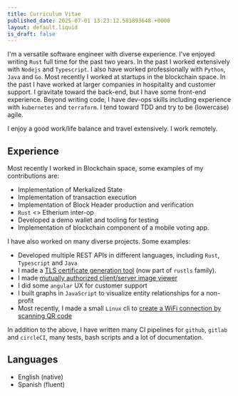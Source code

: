 ```yaml
---
title: Curriculum Vitae
published_date: 2025-07-01 13:23:12.581893648 +0000
layout: default.liquid
is_draft: false
---
```

I'm a versatile software engineer with diverse experience. I've enjoyed writing
`Rust` full time for the past two years. In the past I worked extensively with
`Nodejs` and `Typescript`. I also have worked professionally with `Python`, `Java` and
`Go`. Most recently I worked at startups in the blockchain space. In the past I
have worked at larger companies in hospitality and customer support. I gravitate
toward the back-end, but I have some front-end experience. Beyond writing code, I
have dev-ops skills including experience with `kubernetes` and `terraform`. I tend
toward TDD and try to be (lowercase) agile.

I enjoy a good work/life balance and travel extensively. I work remotely.

## Experience

Most recently I worked in Blockchain space, some examples of my contributions are:

  * Implementation of Merkalized State
  * Implementation of transaction execution
  * Implementation of Block Header production and verification
  * `Rust` <> Etherium inter-op
  * Developed a demo wallet and tooling for testing
  * Implementation of blockchain component of a mobile voting app.

I have also worked on many diverse projects. Some examples:

  * Developed multiple REST APIs in different languages, including `Rust`, `Typescript` and `Java`
  * I made a [TLS certificate generation
	tool](https://github.com/rustls/rcgen/pull/190) (now part of `rustls`
	family).
  * I made [mutually authorized client/server image viewer](https://github.com/tbro/viewd)
  * I did some `angular` UX for customer support
  * I built graphs in `JavaScript` to visualize entity relationships for a non-profit
  * Most recently, I made a small `Linux` cli to [create a WiFi connection by scanning QR code](https://github.com/tbro/scampi)

In addition to the above, I have written many CI pipelines for `github`,
`gitlab` and `circleCI`, many tests, bash scripts and a lot of documentation.

## Languages

  * English (native)
  * Spanish (fluent)
